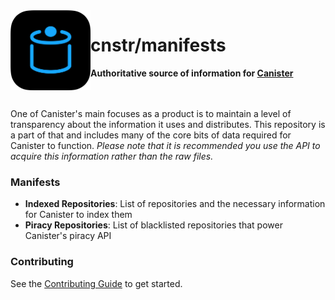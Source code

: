 <img align="left" src="ci/canister.png" width="128" height="128" />

# cnstr/manifests
**Authoritative source of information for [Canister](https://canister.me)**
<br />
<br />
<br />

One of Canister's main focuses as a product is to maintain a level of transparency about the information it uses and distributes. This repository is a part of that and includes many of the core bits of data required for Canister to function.
*Please note that it is recommended you use the API to acquire this information rather than the raw files.*
<br />

### Manifests
- **Indexed Repositories**: List of repositories and the necessary information for Canister to index them
- **Piracy Repositories**: List of blacklisted repositories that power Canister's piracy API

### Contributing
See the [Contributing Guide](CONTRIBUTING.md) to get started.
